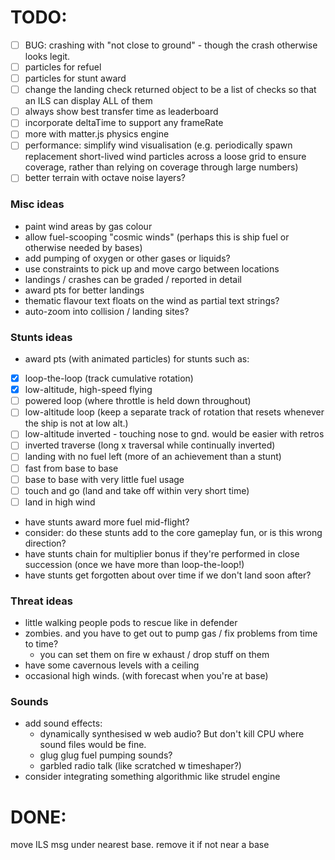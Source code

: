 # TODO:

-   [ ] BUG: crashing with "not close to ground" - though the crash otherwise looks legit.
-   [ ] particles for refuel
-   [ ] particles for stunt award
-   [ ] change the landing check returned object to be a list of checks so that an ILS can display ALL of them
-   [ ] always show best transfer time as leaderboard
-   [ ] incorporate deltaTime to support any frameRate
-   [ ] more with matter.js physics engine
-   [ ] performance: simplify wind visualisation (e.g. periodically spawn replacement short-lived wind particles across a loose grid to ensure coverage, rather than relying on coverage through large numbers)
-   [ ] better terrain with octave noise layers?

### Misc ideas

-   paint wind areas by gas colour
-   allow fuel-scooping "cosmic winds" (perhaps this is ship fuel or otherwise needed by bases)
-   add pumping of oxygen or other gases or liquids?
-   use constraints to pick up and move cargo between locations
-   landings / crashes can be graded / reported in detail
-   award pts for better landings
-   thematic flavour text floats on the wind as partial text strings?
-   auto-zoom into collision / landing sites?

### Stunts ideas

-   award pts (with animated particles) for stunts such as:
-   [x] loop-the-loop (track cumulative rotation)
-   [x] low-altitude, high-speed flying
-   [ ] powered loop (where throttle is held down throughout)
-   [ ] low-altitude loop (keep a separate track of rotation that resets whenever the ship is not at low alt.)
-   [ ] low-altitude inverted - touching nose to gnd. would be easier with retros
-   [ ] inverted traverse (long x traversal while continually inverted)
-   [ ] landing with no fuel left (more of an achievement than a stunt)
-   [ ] fast from base to base
-   [ ] base to base with very little fuel usage
-   [ ] touch and go (land and take off within very short time)
-   [ ] land in high wind
-   have stunts award more fuel mid-flight?
-   consider: do these stunts add to the core gameplay fun, or is this wrong direction?
-   have stunts chain for multiplier bonus if they're performed in close succession (once we have more than loop-the-loop!)
-   have stunts get forgotten about over time if we don't land soon after?

### Threat ideas

-   little walking people pods to rescue like in defender
-   zombies. and you have to get out to pump gas / fix problems from time to time?
    -   you can set them on fire w exhaust / drop stuff on them
-   have some cavernous levels with a ceiling
-   occasional high winds. (with forecast when you're at base)

### Sounds

-   add sound effects:
    -   dynamically synthesised w web audio? But don't kill CPU where sound files would be fine.
    -   glug glug fuel pumping sounds?
    -   garbled radio talk (like scratched w timeshaper?)
-   consider integrating something algorithmic like strudel engine

# DONE:

move ILS msg under nearest base. remove it if not near a base
